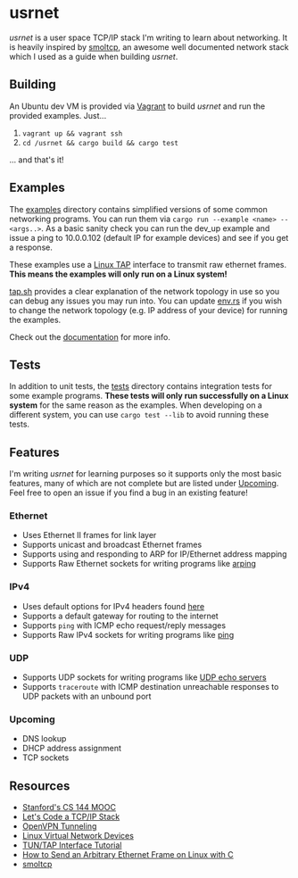 # usrnet

*usrnet* is a user space TCP/IP stack I'm writing to learn about networking. It is heavily inspired by [smoltcp](https://github.com/m-labs/smoltcp), an awesome well documented network stack which I used as a guide when building *usrnet*.

## Building

An Ubuntu dev VM is provided via [Vagrant](https://www.vagrantup.com/) to build *usrnet* and run the provided examples. Just...

1. `vagrant up && vagrant ssh`
2. `cd /usrnet && cargo build && cargo test`

... and that's it!

## Examples

The [examples](/examples) directory contains simplified versions of some common networking programs. You can run them via `cargo run --example <name> -- <args..>`. As a basic sanity check you can run the dev_up example and issue a ping to 10.0.0.102 (default IP for example devices) and see if you get a response.

These examples use a [Linux TAP](http://backreference.org/2010/03/26/tuntap-interface-tutorial/) interface to transmit raw ethernet frames. **This means the examples will only run on a Linux system!**

[tap.sh](vagrant/tap.sh) provides a clear explanation of the network topology in use so you can debug any issues you may run into. You can update [env.rs](examples/env.rs) if you wish to change the network topology (e.g. IP address of your device) for running the examples.

Check out the [documentation](https://andreimaximov.github.io/usrnet-docs) for more info.

## Tests

In addition to unit tests, the [tests](/tests) directory contains integration tests for some example programs. **These tests will only run successfully on a Linux system** for the same reason as the examples. When developing on a different system, you can use `cargo test --lib` to avoid running these tests.

## Features

I'm writing *usrnet* for learning purposes so it supports only the most basic features, many of which are not complete but are listed under [Upcoming](#upcoming). Feel free to open an issue if you find a bug in an existing feature!

### Ethernet

- Uses Ethernet II frames for link layer
- Supports unicast and broadcast Ethernet frames
- Supports using and responding to ARP for IP/Ethernet address mapping
- Supports Raw Ethernet sockets for writing programs like [arping](/examples/arping.rs)

### IPv4

- Uses default options for IPv4 headers found [here](/src/core/repr/ipv4.rs)
- Supports a default gateway for routing to the internet
- Supports `ping` with ICMP echo request/reply messages
- Supports Raw IPv4 sockets for writing programs like [ping](/examples/ping.rs)

### UDP

- Supports UDP sockets for writing programs like [UDP echo servers](/examples/udp_echo_server.rs)
- Supports `traceroute` with ICMP destination unreachable responses to UDP packets with an unbound port

### Upcoming

- DNS lookup
- DHCP address assignment
- TCP sockets

## Resources

- [Stanford's CS 144 MOOC](https://lagunita.stanford.edu/courses/Engineering/Networking-SP/SelfPaced/courseware)
- [Let's Code a TCP/IP Stack](http://www.saminiir.com/lets-code-tcp-ip-stack-1-ethernet-arp/)
- [OpenVPN Tunneling](http://www.saminiir.com/openvpn-puts-packets-inside-your-packets)
- [Linux Virtual Network Devices](http://blog.povilasb.com/posts/linux-virtual-network-devices/)
- [TUN/TAP Interface Tutorial](http://backreference.org/2010/03/26/tuntap-interface-tutorial/)
- [How to Send an Arbitrary Ethernet Frame on Linux with C](http://www.microhowto.info/howto/send_an_arbitrary_ethernet_frame_using_an_af_packet_socket_in_c.html)
- [smoltcp](https://github.com/m-labs/smoltcp)
